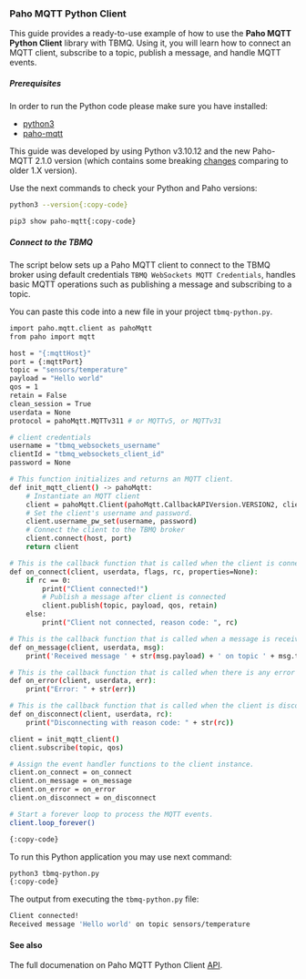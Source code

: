 ### Paho MQTT Python Client

This guide provides a ready-to-use example of how to use the **Paho MQTT Python Client** library with TBMQ. 
Using it, you will learn how to connect an MQTT client, subscribe to a topic, publish a message, and handle MQTT events.

##### Prerequisites
In order to run the Python code please make sure you have installed:
* [python3](https://www.python.org/downloads)
* [paho-mqtt](https://github.com/eclipse/paho.mqtt.python)

This guide was developed by using Python v3.10.12 and the new Paho-MQTT 2.1.0 version (which contains some breaking [changes](https://github.com/eclipse/paho.mqtt.python/blob/master/docs/migrations.rst) comparing to older 1.X version). 

Use the next commands to check your Python and Paho versions:

```bash
python3 --version{:copy-code}
```

```bash
pip3 show paho-mqtt{:copy-code}
```

##### Connect to the TBMQ
The script below sets up a Paho MQTT client to connect to the TBMQ broker using default credentials `TBMQ WebSockets MQTT Credentials`, handles basic MQTT operations such as publishing a message and subscribing to a topic.

You can paste this code into a new file in your project `tbmq-python.py`.

```bash
import paho.mqtt.client as pahoMqtt
from paho import mqtt

host = "{:mqttHost}"
port = {:mqttPort}
topic = "sensors/temperature"
payload = "Hello world"
qos = 1
retain = False
clean_session = True
userdata = None
protocol = pahoMqtt.MQTTv311 # or MQTTv5, or MQTTv31

# client credentials
username = "tbmq_websockets_username"
clientId = "tbmq_websockets_client_id"
password = None

# This function initializes and returns an MQTT client.
def init_mqtt_client() -> pahoMqtt:
    # Instantiate an MQTT client
    client = pahoMqtt.Client(pahoMqtt.CallbackAPIVersion.VERSION2, clientId, clean_session, userdata, protocol)
    # Set the client's username and password.
    client.username_pw_set(username, password)
    # Connect the client to the TBMQ broker
    client.connect(host, port)
    return client

# This is the callback function that is called when the client is connected with the MQTT server.
def on_connect(client, userdata, flags, rc, properties=None):
    if rc == 0:
        print("Client connected!")
        # Publish a message after client is connected
        client.publish(topic, payload, qos, retain)
    else:
        print("Client not connected, reason code: ", rc)

# This is the callback function that is called when a message is received after subscribing to a topic.
def on_message(client, userdata, msg):
    print('Received message ' + str(msg.payload) + ' on topic ' + msg.topic)

# This is the callback function that is called when there is any error during MQTT operations.
def on_error(client, userdata, err):
    print("Error: " + str(err))

# This is the callback function that is called when the client is disconnected from the MQTT server.
def on_disconnect(client, userdata, rc):
    print("Disconnecting with reason code: " + str(rc))

client = init_mqtt_client()
client.subscribe(topic, qos)

# Assign the event handler functions to the client instance.
client.on_connect = on_connect
client.on_message = on_message
client.on_error = on_error
client.on_disconnect = on_disconnect

# Start a forever loop to process the MQTT events.
client.loop_forever()

{:copy-code}
```

To run this Python application you may use next command:

```bash
python3 tbmq-python.py
{:copy-code}
```

The output from executing the `tbmq-python.py` file:
```bash
Client connected!
Received message 'Hello world' on topic sensors/temperature
```

#### See also
The full documenation on Paho MQTT Python Client [API](https://eclipse.dev/paho/files/paho.mqtt.python/html/client.html).
